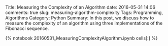 ﻿Title: Measuring the Complexity of an Algorithm
date: 2016-05-31 14:06
comments: true
slug: measuring-algorithm-complexity
Tags: Programming, Algorithms
Category: Python
Summary: In this post, we discuss how to measure the complexity of an algorithm using three implementations of the Fibonacci sequence.

{% notebook 20160531_MeasuringComplexityAlgorithm.ipynb cells[:] %}
